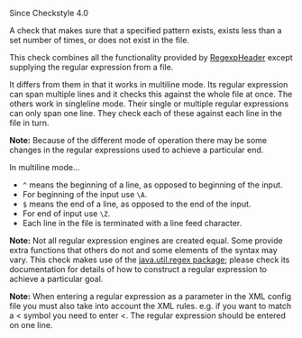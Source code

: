 Since Checkstyle 4.0

A check that makes sure that a specified pattern exists, exists less
than a set number of times, or does not exist in the file.

This check combines all the functionality provided by
[RegexpHeader](https://checkstyle.org/config_header.html#RegexpHeader)
except supplying the regular expression from a file.

It differs from them in that it works in multiline mode. Its regular
expression can span multiple lines and it checks this against the whole
file at once. The others work in singleline mode. Their single or
multiple regular expressions can only span one line. They check each of
these against each line in the file in turn.

**Note:** Because of the different mode of operation there may be some
changes in the regular expressions used to achieve a particular end.

In multiline mode\...

-   `^` means the beginning of a line, as opposed to beginning of the
    input.
-   For beginning of the input use `\A`.
-   `$` means the end of a line, as opposed to the end of the input.
-   For end of input use `\Z`.
-   Each line in the file is terminated with a line feed character.

**Note:** Not all regular expression engines are created equal. Some
provide extra functions that others do not and some elements of the
syntax may vary. This check makes use of the [java.util.regex
package](https://docs.oracle.com/javase/7/docs/api/java/util/regex/package-summary.html);
please check its documentation for details of how to construct a regular
expression to achieve a particular goal.

**Note:** When entering a regular expression as a parameter in the XML
config file you must also take into account the XML rules. e.g. if you
want to match a \< symbol you need to enter &lt;. The regular expression
should be entered on one line.